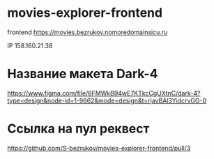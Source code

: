 # movies-explorer-frontend
frontend https://movies.bezrukov.nomoredomainsicu.ru

IP 158.160.21.38

# Название макета Dark-4
https://www.figma.com/file/6FMWkB94wE7KTkcCgUXtnC/dark-4?type=design&node-id=1-9662&mode=design&t=rjavBAl3YidcrvGG-0

# Ссылка на пул реквест
https://github.com/S-bezrukov/movies-explorer-frontend/pull/3
